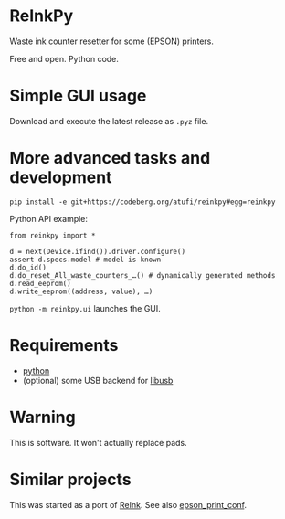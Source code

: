ReInkPy
=======
Waste ink counter resetter for some (EPSON) printers.

Free and open. Python code.


# Simple GUI usage

Download and execute the latest release as `.pyz` file.


# More advanced tasks and development

```
pip install -e git+https://codeberg.org/atufi/reinkpy#egg=reinkpy
```

Python API example:

```
from reinkpy import *

d = next(Device.ifind()).driver.configure()
assert d.specs.model # model is known
d.do_id()
d.do_reset_All_waste_counters_…() # dynamically generated methods
d.read_eeprom()
d.write_eeprom((address, value), …)
```

`python -m reinkpy.ui` launches the GUI.


# Requirements

- [python](https://python.org)
- (optional) some USB backend for [libusb](https://libusb.info)


# Warning

This is software. It won't actually replace pads.


# Similar projects

This was started as a port of [ReInk](https://github.com/lion-simba/reink/).
See also [epson_print_conf](https://github.com/Ircama/epson_print_conf).
